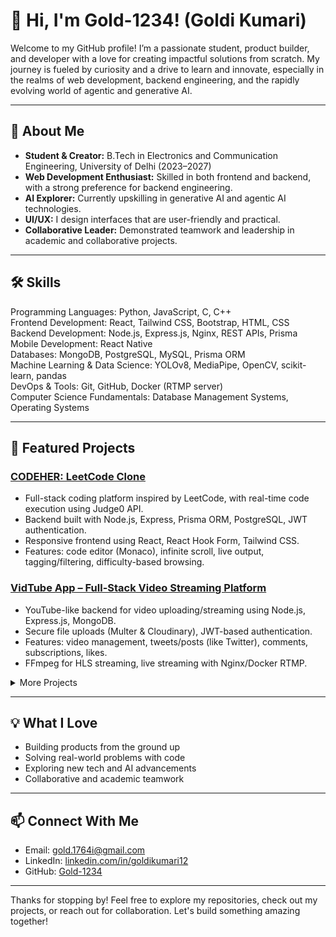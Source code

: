 # 👋 Hi, I'm Gold-1234! (Goldi Kumari)

Welcome to my GitHub profile! I’m a passionate student, product builder, and developer with a love for creating impactful solutions from scratch. My journey is fueled by curiosity and a drive to learn and innovate, especially in the realms of web development, backend engineering, and the rapidly evolving world of agentic and generative AI.

---

## 🚀 About Me

- **Student & Creator:** B.Tech in Electronics and Communication Engineering, University of Delhi (2023–2027)
- **Web Development Enthusiast:** Skilled in both frontend and backend, with a strong preference for backend engineering.
- **AI Explorer:** Currently upskilling in generative AI and agentic AI technologies.
- **UI/UX:** I design interfaces that are user-friendly and practical.
- **Collaborative Leader:** Demonstrated teamwork and leadership in academic and collaborative projects.

---

## 🛠️ Skills

Programming Languages: Python, JavaScript, C, C++  
Frontend Development: React, Tailwind CSS, Bootstrap, HTML, CSS  
Backend Development: Node.js, Express.js, Nginx, REST APIs, Prisma  
Mobile Development: React Native  
Databases: MongoDB, PostgreSQL, MySQL, Prisma ORM  
Machine Learning & Data Science: YOLOv8, MediaPipe, OpenCV, scikit-learn, pandas  
DevOps & Tools: Git, GitHub, Docker (RTMP server)  
Computer Science Fundamentals: Database Management Systems, Operating Systems

---

## 🌟 Featured Projects

### [CODEHER: LeetCode Clone](https://github.com/Gold-1234/CODEHER)
- Full-stack coding platform inspired by LeetCode, with real-time code execution using Judge0 API.
- Backend built with Node.js, Express, Prisma ORM, PostgreSQL, JWT authentication.
- Responsive frontend using React, React Hook Form, Tailwind CSS.
- Features: code editor (Monaco), infinite scroll, live output, tagging/filtering, difficulty-based browsing.

### [VidTube App – Full-Stack Video Streaming Platform](https://github.com/Gold-1234/VidTube)
- YouTube-like backend for video uploading/streaming using Node.js, Express.js, MongoDB.
- Secure file uploads (Multer & Cloudinary), JWT-based authentication.
- Features: video management, tweets/posts (like Twitter), comments, subscriptions, likes.
- FFmpeg for HLS streaming, live streaming with Nginx/Docker RTMP.

<details>
  <summary>More Projects</summary>

  - [Object Recognition System for Video Analysis](https://github.com/Gold-1234/ObjectRecognition)
    - ML pipeline for object detection in videos (MediaPipe, YOLOv8, OpenCV, pandas, scikit-learn).
    - Text-to-speech and pose recognition for accessibility.
    - Achieved 85% F1-score on optimal parameters.

  <!-- Add more projects here as you wish, with a one-liner and link -->
</details>

---

## 💡 What I Love

- Building products from the ground up
- Solving real-world problems with code
- Exploring new tech and AI advancements
- Collaborative and academic teamwork

---

## 📫 Connect With Me

- Email: gold.1764i@gmail.com
- LinkedIn: [linkedin.com/in/goldikumari12](https://linkedin.com/in/goldikumari12)
- GitHub: [Gold-1234](https://github.com/Gold-1234)

---

Thanks for stopping by! Feel free to explore my repositories, check out my projects, or reach out for collaboration. Let's build something amazing together!

